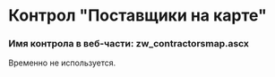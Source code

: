 ﻿---
description: 2.4.9.1
---
# Контрол "Поставщики на карте"
### Имя контрола в веб-части: zw_contractorsmap.ascx
Временно не используется.
